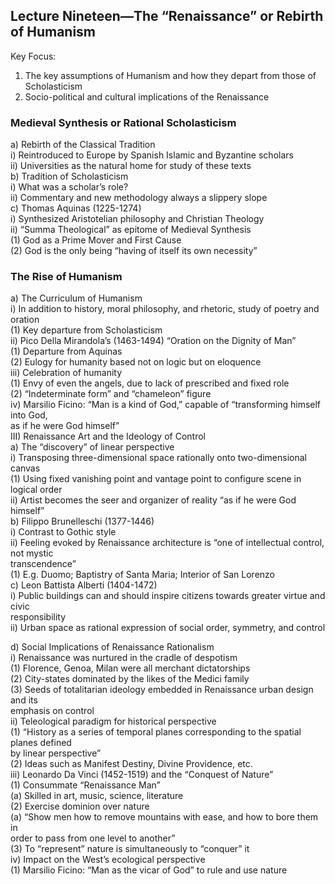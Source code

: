 ## Lecture Nineteen—The “Renaissance” or Rebirth of Humanism  
Key Focus:  
1) The key assumptions of Humanism and how they depart from those of Scholasticism  
2) Socio-political and cultural implications of the Renaissance  
### Medieval Synthesis or Rational Scholasticism  
a) Rebirth of the Classical Tradition  
	i) Reintroduced to Europe by Spanish Islamic and Byzantine scholars  
	ii) Universities as the natural home for study of these texts  
b) Tradition of Scholasticism  
	i) What was a scholar’s role?  
	ii) Commentary and new methodology always a slippery slope  
c) Thomas Aquinas (1225-1274)  
	i) Synthesized Aristotelian philosophy and Christian Theology  
	ii) “Summa Theological” as epitome of Medieval Synthesis  
		(1) God as a Prime Mover and First Cause  
		(2) God is the only being “having of itself its own necessity”  
### The Rise of Humanism  
a) The Curriculum of Humanism  
	i) In addition to history, moral philosophy, and rhetoric, study of poetry and oration  
		(1) Key departure from Scholasticism  
	ii) Pico Della Mirandola’s (1463-1494) “Oration on the Dignity of Man”  
(1) Departure from Aquinas  
(2) Eulogy for humanity based not on logic but on eloquence  
iii) Celebration of humanity  
(1) Envy of even the angels, due to lack of prescribed and fixed role  
(2) “Indeterminate form” and “chameleon” figure  
iv) Marsilio Ficino: “Man is a kind of God,” capable of “transforming himself into God,  
as if he were God himself”  
III) Renaissance Art and the Ideology of Control  
a) The “discovery” of linear perspective  
i) Transposing three-dimensional space rationally onto two-dimensional canvas  
(1) Using fixed vanishing point and vantage point to configure scene in logical order  
ii) Artist becomes the seer and organizer of reality “as if he were God himself”  
b) Filippo Brunelleschi (1377-1446)  
i) Contrast to Gothic style  
ii) Feeling evoked by Renaissance architecture is “one of intellectual control, not mystic  
transcendence”  
(1) E.g. Duomo; Baptistry of Santa Maria; Interior of San Lorenzo  
c) Leon Battista Alberti (1404-1472)  
i) Public buildings can and should inspire citizens towards greater virtue and civic  
responsibility  
ii) Urban space as rational expression of social order, symmetry, and control

d) Social Implications of Renaissance Rationalism  
i) Renaissance was nurtured in the cradle of despotism  
(1) Florence, Genoa, Milan were all merchant dictatorships  
(2) City-states dominated by the likes of the Medici family  
(3) Seeds of totalitarian ideology embedded in Renaissance urban design and its  
emphasis on control  
ii) Teleological paradigm for historical perspective  
(1) “History as a series of temporal planes corresponding to the spatial planes defined  
by linear perspective”  
(2) Ideas such as Manifest Destiny, Divine Providence, etc.  
iii) Leonardo Da Vinci (1452-1519) and the “Conquest of Nature”  
(1) Consummate “Renaissance Man”  
(a) Skilled in art, music, science, literature  
(2) Exercise dominion over nature  
(a) “Show men how to remove mountains with ease, and how to bore them in  
order to pass from one level to another”  
(3) To “represent” nature is simultaneously to “conquer” it  
iv) Impact on the West’s ecological perspective  
(1) Marsilio Ficino: “Man as the vicar of God” to rule and use nature